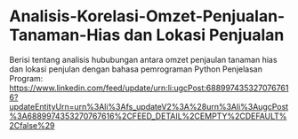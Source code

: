 # Analisis-Korelasi-Omzet-Penjualan-Tanaman-Hias dan Lokasi Penjualan
Berisi tentang analisis hububungan antara omzet penjaulan tanaman hias dan lokasi penjulan dengan bahasa pemrograman Python
Penjelasan Program: https://www.linkedin.com/feed/update/urn:li:ugcPost:6889974353270767616?updateEntityUrn=urn%3Ali%3Afs_updateV2%3A%28urn%3Ali%3AugcPost%3A6889974353270767616%2CFEED_DETAIL%2CEMPTY%2CDEFAULT%2Cfalse%29
